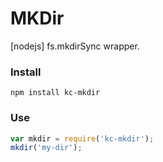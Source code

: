 # MKDir
[nodejs] fs.mkdirSync wrapper.

### Install
```
npm install kc-mkdir
```

### Use
```js
var mkdir = require('kc-mkdir');
mkdir('my-dir');
```
